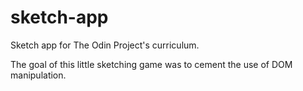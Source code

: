 # sketch-app

Sketch app for The Odin Project's curriculum.

The goal of this little sketching game was to cement the use of DOM manipulation.
